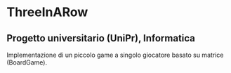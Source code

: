 # ThreeInARow
## Progetto universitario (UniPr), Informatica
Implementazione di un piccolo game a singolo giocatore basato su matrice (BoardGame).

